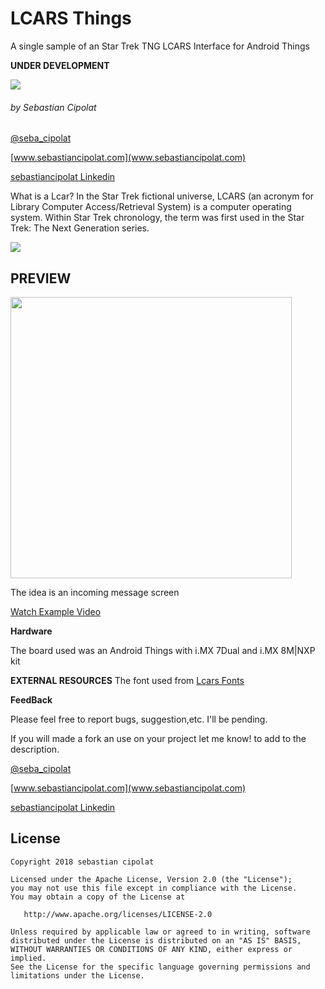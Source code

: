 # LCARS Things
A single sample of an Star Trek TNG LCARS Interface for Android Things
 
**UNDER DEVELOPMENT**


<img src='https://thegeekkitty.files.wordpress.com/2018/05/tng-logo.jpg?w=470&h=279g'/>

###### by Sebastian Cipolat
[@seba_cipolat](http://twitter.com/seba_cipolat)

[www.sebastiancipolat.com](www.sebastiancipolat.com)

[sebastiancipolat Linkedin](www.linkedin.com/in/sebastiancipolat)


What is a Lcar? 
In the Star Trek fictional universe, LCARS (an acronym for Library Computer Access/Retrieval System)
is a computer operating system. 
Within Star Trek chronology, the term was first used in the Star Trek: The Next Generation series.

<img src='https://upload.wikimedia.org/wikipedia/en/thumb/4/4b/Enterprise-E_LCARS.jpg/220px-Enterprise-E_LCARS.jpg'/>


## PREVIEW 

<img src='https://github.com/sebacipolat/LcarsThings/blob/master/resources_repo/demo.gif' height="450"/>

The idea is an incoming message screen


<a href='https://www.youtube.com/watch?v=HXeVBFuPPxs'>Watch Example Video </a>
 
 **Hardware**

The board used was an Android Things with i.MX 7Dual and i.MX 8M|NXP kit

 **EXTERNAL RESOURCES**
The font used from 
<a href=' https://gtjlcars.de/LCARSindex/LCARSFONTS.htm'>Lcars Fonts </a>

**FeedBack**

  Please feel free to report bugs, suggestion,etc. I'll be pending.
  
  If you will made a fork an use on your project let me know! to add to the description.

[@seba_cipolat](http://twitter.com/seba_cipolat)

[www.sebastiancipolat.com](www.sebastiancipolat.com)

[sebastiancipolat Linkedin](www.linkedin.com/in/sebastiancipolat)

## License
    Copyright 2018 sebastian cipolat

    Licensed under the Apache License, Version 2.0 (the "License");
    you may not use this file except in compliance with the License.
    You may obtain a copy of the License at

       http://www.apache.org/licenses/LICENSE-2.0

    Unless required by applicable law or agreed to in writing, software
    distributed under the License is distributed on an "AS IS" BASIS,
    WITHOUT WARRANTIES OR CONDITIONS OF ANY KIND, either express or implied.
    See the License for the specific language governing permissions and
    limitations under the License.
